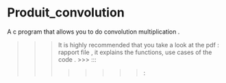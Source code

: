# Produit_convolution
A c program that allows you to do convolution multiplication .
>>> It is highly recommended that you take a look at the pdf : rapport file , it explains the functions, use cases of the code . >>>
>>> :::
>>> >>>
>>> >>>>>:
>>> >>>>> >>>>
>>> >>>>> >>>>>>>
>>> >>>>> >>>>>>>>>>
